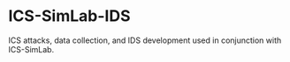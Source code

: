 # ICS-SimLab-IDS
ICS attacks, data collection, and IDS development used in conjunction with ICS-SimLab.
